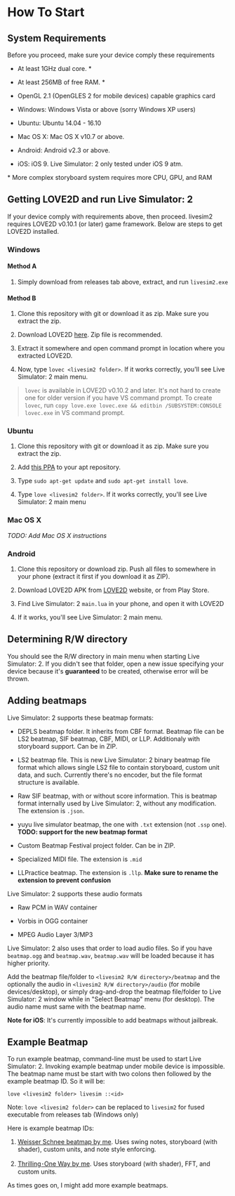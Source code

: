 How To Start
============

System Requirements
-------------------

Before you proceed, make sure your device comply these requirements

* At least 1GHz dual core. \*

* At least 256MB of free RAM. \*

* OpenGL 2.1 (OpenGLES 2 for mobile devices) capable graphics card

* Windows: Windows Vista or above (sorry Windows XP users)

* Ubuntu: Ubuntu 14.04 - 16.10

* Mac OS X: Mac OS X v10.7 or above.

* Android: Android v2.3 or above.

* iOS: iOS 9. Live Simulator: 2 only tested under iOS 9 atm.

\* More complex storyboard system requires more CPU, GPU, and RAM

Getting LOVE2D and run Live Simulator: 2
----------------------------------------

If your device comply with requirements above, then proceed. livesim2 requires LOVE2D v0.10.1 (or later) game framework. Below are steps to get LOVE2D installed.

### Windows

#### Method A

1. Simply download from releases tab above, extract, and run `livesim2.exe`

#### Method B

1. Clone this repository with git or download it as zip. Make sure you extract the zip.

2. Download LOVE2D [here](https://love2d.org/). Zip file is recommended.

3. Extract it somewhere and open command prompt in location where you extracted LOVE2D.

4. Now, type `lovec <livesim2 folder>`. If it works correctly, you'll see Live Simulator: 2 main menu.

> `lovec` is available in LOVE2D v0.10.2 and later. It's not hard to create one for older version if you have VS command prompt. To create `lovec`, run `copy love.exe lovec.exe && editbin /SUBSYSTEM:CONSOLE lovec.exe` in VS command prompt.

### Ubuntu

1. Clone this repository with git or download it as zip. Make sure you extract the zip.

2. Add [this PPA](https://launchpad.net/~bartbes/+archive/love-stable) to your apt repository.

3. Type `sudo apt-get update` and `sudo apt-get install love`.

4. Type `love <livesim2 folder>`. If it works correctly, you'll see Live Simulator: 2 main menu

### Mac OS X

*TODO: Add Mac OS X instructions*

### Android

1. Clone this repository or download zip. Push all files to somewhere in your phone (extract it first if you download it as ZIP).

2. Download LOVE2D APK from [LOVE2D](https://love2d.org/) website, or from Play Store.

3. Find Live Simulator: 2 `main.lua` in your phone, and open it with LOVE2D

4. If it works, you'll see Live Simulator: 2 main menu.

Determining R/W directory
-------------------------

You should see the R/W directory in main menu when starting Live Simulator: 2. If you didn't see that folder, open a new issue specifying your device because it's **guaranteed** to be created, otherwise error will be thrown.

Adding beatmaps
---------------

Live Simulator: 2 supports these beatmap formats:

* DEPLS beatmap folder. It inherits from CBF format. Beatmap file can be LS2 beatmap, SIF beatmap, CBF, MIDI, or LLP. Additionaly with storyboard support. Can be in ZIP.

* LS2 beatmap file. This is new Live Simulator: 2 binary beatmap file format which allows single LS2 file to contain storyboard, custom unit data, and such. Currently there's no encoder, but the file format structure is available.

* Raw SIF beatmap, with or without score information. This is beatmap format internally used by Live Simulator: 2, without any modification. The extension is `.json`.

* yuyu live simulator beatmap, the one with `.txt` extension (not `.ssp` one). **TODO: support for the new beatmap format**

* Custom Beatmap Festival project folder. Can be in ZIP.

* Specialized MIDI file. The extension is `.mid`

* LLPractice beatmap. The extension is `.llp`. **Make sure to rename the extension to prevent confusion**

Live Simulator: 2 supports these audio formats

* Raw PCM in WAV container

* Vorbis in OGG container

* MPEG Audio Layer 3/MP3

Live Simulator: 2 also uses that order to load audio files. So if you have `beatmap.ogg` and `beatmap.wav`, `beatmap.wav` will be loaded because it has higher priority.

Add the beatmap file/folder to `<livesim2 R/W directory>/beatmap` and the optionally the audio in `<livesim2 R/W directory>/audio` (for mobile devices/desktop), or simply drag-and-drop the beatmap file/folder to Live Simulator: 2 window while in "Select Beatmap" menu (for desktop). The audio name must same with the beatmap name.

**Note for iOS**: It's currently impossible to add beatmaps without jailbreak.

Example Beatmap
---------------

To run example beatmap, command-line must be used to start Live Simulator: 2. Invoking example beatmap under mobile device is impossible. The beatmap name must be start with two colons then followed by the example beatmap ID. So it will be:

    love <livesim2 folder> livesim ::<id>

Note: `love <livesim2 folder>` can be replaced to `livesim2` for fused executable from releases tab (Windows only)

Here is example beatmap IDs:

1. [Weisser Schnee beatmap by me](https://www.youtube.com/watch?v=szN0faby5HM). Uses swing notes, storyboard (with shader), custom units, and note style enforcing.

2. [Thrilling･One Way by me](https://www.youtube.com/watch?v=xfWGjFo5dy8). Uses storyboard (with shader), FFT, and custom units.

As times goes on, I might add more example beatmaps.

